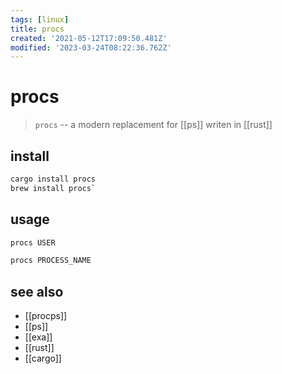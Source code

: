 ```yaml
---
tags: [linux]
title: procs
created: '2021-05-12T17:09:50.481Z'
modified: '2023-03-24T08:22:36.762Z'
---
```


# procs

> `procs` -- a modern replacement for [[ps]] writen in [[rust]]

## install

```sh
cargo install procs
brew install procs`
```

## usage

```sh
procs USER

procs PROCESS_NAME
```

## see also

- [[procps]]
- [[ps]]
- [[exa]]
- [[rust]]
- [[cargo]]
